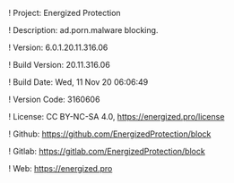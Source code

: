 ! Project: Energized Protection

! Description: ad.porn.malware blocking.

! Version: 6.0.1.20.11.316.06

! Build Version: 20.11.316.06

! Build Date: Wed, 11 Nov 20 06:06:49

! Version Code: 3160606

! License: CC BY-NC-SA 4.0, https://energized.pro/license

! Github: https://github.com/EnergizedProtection/block

! Gitlab: https://gitlab.com/EnergizedProtection/block


! Web: https://energized.pro
